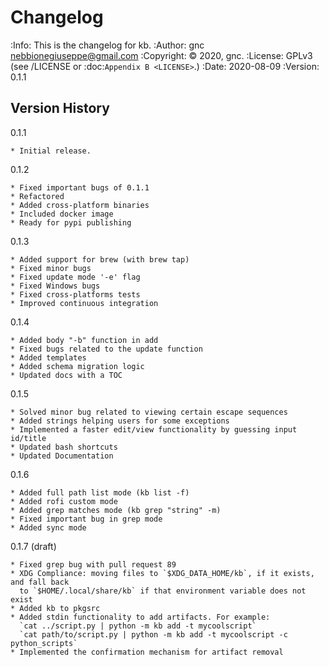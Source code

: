 # Changelog
:Info: This is the changelog for kb.
:Author: gnc <nebbionegiuseppe@gmail.com>
:Copyright: © 2020, gnc.
:License: GPLv3 (see /LICENSE or :doc:`Appendix B <LICENSE>`.)
:Date: 2020-08-09
:Version: 0.1.1

## Version History

0.1.1 

    * Initial release.

0.1.2

    * Fixed important bugs of 0.1.1
    * Refactored
    * Added cross-platform binaries
    * Included docker image
    * Ready for pypi publishing

0.1.3

    * Added support for brew (with brew tap)
    * Fixed minor bugs
    * Fixed update mode '-e' flag
    * Fixed Windows bugs
    * Fixed cross-platforms tests
    * Improved continuous integration

0.1.4

    * Added body "-b" function in add
    * Fixed bugs related to the update function
    * Added templates
    * Added schema migration logic
    * Updated docs with a TOC

0.1.5

    * Solved minor bug related to viewing certain escape sequences
    * Added strings helping users for some exceptions
    * Implemented a faster edit/view functionality by guessing input id/title
    * Updated bash shortcuts
    * Updated Documentation

0.1.6

    * Added full path list mode (kb list -f)
    * Added rofi custom mode
    * Added grep matches mode (kb grep "string" -m)
    * Fixed important bug in grep mode
    * Added sync mode

0.1.7 (draft)

    * Fixed grep bug with pull request 89
    * XDG Compliance: moving files to `$XDG_DATA_HOME/kb`, if it exists, and fall back 
      to `$HOME/.local/share/kb` if that environment variable does not exist
    * Added kb to pkgsrc
    * Added stdin functionality to add artifacts. For example:
      `cat ../script.py | python -m kb add -t mycoolscript`
      `cat path/to/script.py | python -m kb add -t mycoolscript -c python_scripts`
    * Implemented the confirmation mechanism for artifact removal
